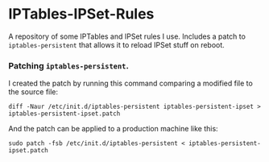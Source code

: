 # IPTables-IPSet-Rules

A repository of some IPTables and IPSet rules I use. Includes a patch to `iptables-persistent` that allows it to reload IPSet stuff on reboot.

### Patching `iptables-persistent`.

I created the patch by running this command comparing a modified file to the source file:

    diff -Naur /etc/init.d/iptables-persistent iptables-persistent-ipset > iptables-persistent-ipset.patch

And the patch can be applied to a production machine like this:

    sudo patch -fsb /etc/init.d/iptables-persistent < iptables-persistent-ipset.patch


